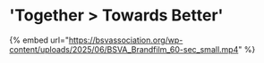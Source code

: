 # 'Together > Towards Better'

{% embed url="https://bsvassociation.org/wp-content/uploads/2025/06/BSVA_Brandfilm_60-sec_small.mp4" %}

